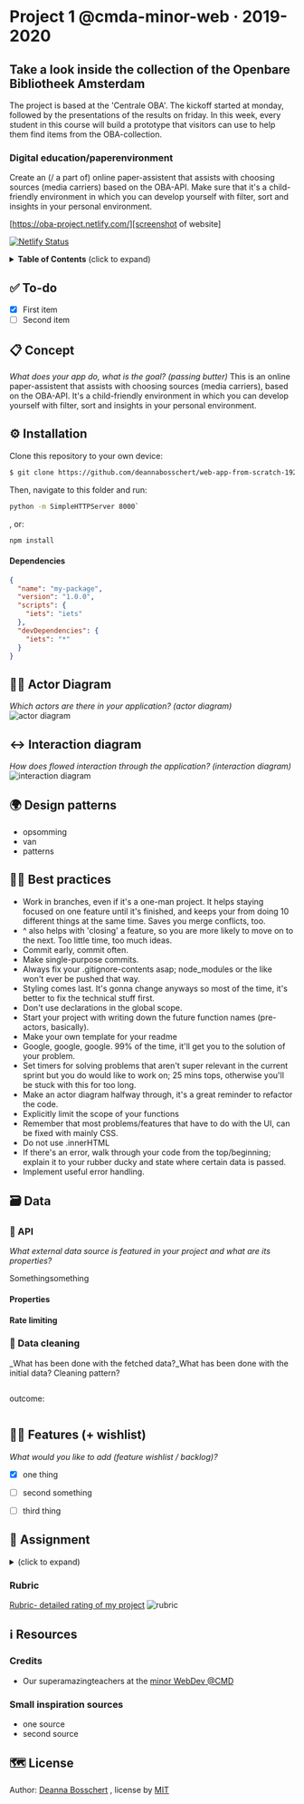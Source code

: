 # Project 1 @cmda-minor-web · 2019-2020

## Take a look inside the collection of the Openbare Bibliotheek Amsterdam
The project is based at the 'Centrale OBA'. The kickoff started at monday, followed by the presentations of the results on friday. In this week, every student in this course will build a prototype that visitors can use to help them find items from the OBA-collection.

### Digital education/paperenvironment
Create an (/ a part of) online paper-assistent that assists with choosing sources (media carriers) based on the OBA-API. Make sure that it's a child-friendly environment in which you can develop yourself with filter, sort and insights in your personal environment.

[https://oba-project.netlify.com/][screenshot of website]

[![Netlify Status](https://api.netlify.com/api/v1/badges/9aec17a8-142c-40c1-a2b2-ad3e73f9f652/deploy-status)](https://app.netlify.com/sites/oba-project/deploys)


<details>
  <summary><strong>Table of Contents</strong> (click to expand)</summary>

<!-- toc -->

- [✅ To-do](#--to-do)
- [📋 Concept](#---concept)
- [⚙️ Installation](#---installation)
- [🧑🏼‍ Actor Diagram](#------actor-diagram)
- [↔️ Interaction diagram](#---interaction-diagram)
- [🌍 Design patterns](#---design-patterns)
- [👍🏽 Best practices](#-----best-practices)
- [🗃 Data](#---data)
  * [🐒 Github API](#---github-api)
    + [Endpoint(s)](#endpoint-s-)
    + [Rate limiting](#rate-limiting)
  * [💽 Data cleaning](#---data-cleaning)
- [👯🏿‍ Features (+ wishlist)](#------features----wishlist-)
- [🏫 Assignment](#---assignment)
  * [Learning goals](#learning-goals)
  * [Week 1 - Hello API 🐒](#week-1---hello-api---)
  * [Week 2 - Design and Refactor 🛠](#week-2---design-and-refactor---)
  * [Week 3 - Wrapping up 🎁](#week-3---wrapping-up---)
  * [Rubric](#rubric)
- [ℹ️ Resources](#---resources)
  * [Credits](#credits)
  * [Small inspiration sources](#small-inspiration-sources)
- [🗺️ License](#----license)

<!-- tocstop -->

</details>

## ✅ To-do
- [x] First item
- [ ] Second item

## 📋 Concept
_What does your app do, what is the goal? (passing butter)_ 
This is an online paper-assistent that assists with choosing sources (media carriers), based on the OBA-API. It's a child-friendly environment in which you can develop yourself with filter, sort and insights in your personal environment.

## ⚙️ Installation
Clone this repository to your own device:
```bash
$ git clone https://github.com/deannabosschert/web-app-from-scratch-1920.git
```
Then, navigate to this folder and run:

```bash
python -m SimpleHTTPServer 8000`
```
, or: 

```bash
npm install
```

#### Dependencies
```json
{
  "name": "my-package",
  "version": "1.0.0",
  "scripts": {
    "iets": "iets"
  },
  "devDependencies": {
    "iets": "*"
  }
}
```


## 🧑🏼‍ Actor Diagram
_Which actors are there in your application? (actor diagram)_
![actor diagram](https://github.com/deannabosschert/template/blob/master/src/img/actordiagram.png)

## ↔️ Interaction diagram
_How does flowed interaction through the application? (interaction diagram)_
![interaction diagram](https://github.com/deannabosschert/template/blob/master/src/img/interactiondiagram.png)

## 🌍 Design patterns

- opsomming
- van
- patterns

## 👍🏽 Best practices

- Work in branches, even if it's a one-man project. It helps staying focused on one feature until it's finished, and keeps your from doing 10 different things at the same time. Saves you merge conflicts, too.
- ^ also helps with 'closing' a feature, so you are more likely to move on to the next. Too little time, too much ideas.
- Commit early, commit often.
- Make single-purpose commits.
- Always fix your .gitignore-contents asap; node_modules or the like won't ever be pushed that way. 
- Styling comes last. It's gonna change anyways so most of the time, it's better to fix the technical stuff first.
- Don't use declarations in the global scope.
- Start your project with writing down the future function names (pre-actors, basically).
- Make your own template for your readme
- Google, google, google. 99% of the time, it'll get you to the solution of your problem.
- Set timers for solving problems that aren't super relevant in the current sprint but you do would like to work on; 25 mins tops, otherwise you'll be stuck with this for too long.
- Make an actor diagram halfway through, it's a great reminder to refactor the code.
- Explicitly limit the scope of your functions
- Remember that most problems/features that have to do with the UI, can be fixed with mainly CSS.
- Do not use .innerHTML
- If there's an error, walk through your code from the top/beginning; explain it to your rubber ducky and state where certain data is passed.
- Implement useful error handling.

## 🗃 Data

### 🐒 API
_What external data source is featured in your project and what are its properties?_ 

Somethingsomething

#### Properties

#### Rate limiting

### 💽 Data cleaning
_What has been done with the fetched data?_What has been done with the initial data? Cleaning pattern?

```js
```

outcome:
```json
```

## 👯🏿‍ Features (+ wishlist)
_What would you like to add (feature wishlist / backlog)?_ 

- [x] one thing
- [ ] second something
- [ ] third thing


## 🏫 Assignment
<details>
  <summary></strong> (click to expand)</summary>
  
## Take a look inside the collection of the Openbare Bibliotheek Amsterdam
The project is based at the 'Centrale OBA'. The kickoff started at monday, followed by the presentations of the results on friday. In this week, every student in this course will build a prototype that visitors can use to help them find items from the OBA-collection.

## Learning goals
- Techniques used at the [web app from scratch](https://github.com/deannabosschert/web-app-from-scratch-1920)-course are implemented
- Techniques used at the [css to the rescue](https://github.com/cmda-minor-web/css-to-the-rescue-1920)-course are implemented
- Independent development


### Week 1 - title 🐒

Goal: xxx
--> hoe heb ik dit gedaan? --> verwijzing naar wiki, of inklappen?

### Week 2 - title 🛠

Goal: xxx

### Week 3 - title 🎁

Goal: xxx

</details>

### Rubric

[Rubric- detailed rating of my project](https://github.com/deannabosschert/template/wiki/Rubric)
![rubric](https://github.com/deannabosschert/template/blob/master/src/img/rubric.png)

## ℹ️ Resources

### Credits

- Our superamazingteachers at the [minor WebDev @CMD](https://github.com/cmda-minor-web/)

### Small inspiration sources

- one source
- second source

## 🗺️ License

Author: [Deanna Bosschert](https://github.com/deannabosschert) , license by
[MIT](https://github.com/deannabosschert/web-app-from-scratch-1920/blob/master/LICENSE)

